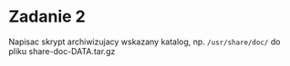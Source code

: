 # Zadanie 2

Napisac skrypt archiwizujacy wskazany katalog, np. `/usr/share/doc/` do pliku share-doc-DATA.tar.gz


